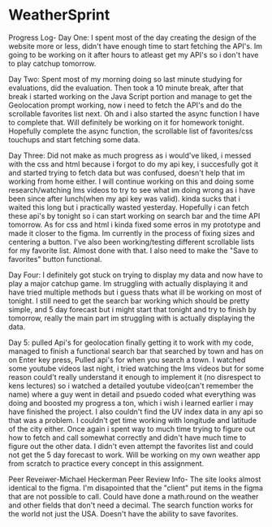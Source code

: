 # WeatherSprint

Progress Log-
Day One:
I spent most of the day creating the design of the website more or less, didn't have enough time to start fetching the API's. Im going to be working on it after hours to atleast get my API's so i don't have to play catchup tomorrow.

Day Two: Spent most of my morning doing so last minute studying for evaluations, did the evaluation. Then took a 10 minute break, after that break i started working on the Java Script portion and manage to get the Geolocation prompt working, now i need to fetch the API's and do the scrollable favorites list next. Oh and i also started the async function I have to complete that. Will definitely be working on it for homework tonight. Hopefully complete the async function, the scrollable list of favorites/css touchups and start fetching some data.

Day Three: Did not make as much progress as i would've liked, i messed with the css and html because i forgot to do my api key, i succesfully got it and started trying to fetch data but was confused, doesn't help that im working from home either. I will continue working on this and doing some research/watching lms videos to try to see what im doing wrong as i have been since after lunch(when my api key was valid). kinda sucks that i waited this long but i practically wasted yesterday. Hopefully i can fetch these api's by tonight so i can start working on search bar and the time API tomorrow. As for css and html i kinda fixed some erros in my prototype and made it closer to the figma. Im currently in the process of fixing sizes and centering a button. I've also been working/testing different scrollable lists for my favorite list. Almost done with that. I also need to make the "Save to favorites" button functional.

Day Four: I definitely got stuck on trying to display my data and now have to play a major catchup game. Im struggling with actually displaying it and have tried multiple methods but i guess thats what ill be working on most of tonight. I still need to get the search bar working which should be pretty simple, and 5 day forecast but i might start that tonight and try to finish by tomorrow, really the main part im struggling with is actually displaying the data.

Day 5: pulled Api's for geolocation finally getting it to work with my code, managed to finish a functional search bar that searched by town and has on on Enter key press, Pulled api's for when you search a town. I watched some youtube videos last night, i tried watching the lms videos but for some reason could't really understand it enough to implement it (no disrespect to kens lectures) so i watched a detailed youtube video(can't remember the name) where a guy went in detail and psuedo coded what everything was doing and boosted my progress a ton, which i wish i learned earlier i may have finished the project. I also couldn't find the UV index data in any api so that was a problem. I couldn't get time working with longitude and latitude of the city either. Once again i spent way to much time trying to figure out how to fetch and call somewhat correctly and didn't have much time to figure out the other data. I didn't even attempt the favorites list and could not get the 5 day forecast to work. Will be working on my own weather app from scratch to practice every concept in this assignment.

Peer Reveiwer-Michael Heckerman
Peer Review Info- The site looks almost identical to the figma. I'm disapointed that the "client" put items in the figma that are not possible to call. Could have done a math.round on the weather and other fields that don't need a decimal. The search function works for the world not just the USA. Doesn't have the ability to save favorites.
